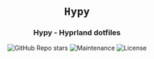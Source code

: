 <div align="center">

# `Hypy`

<h3>
  Hypy - Hyprland dotfiles
</h3>

<!-- Badges -->

![GitHub Repo stars](https://img.shields.io/github/stars/nemo256/hypy?style=for-the-badge)
![Maintenance](https://shields.io/maintenance/yes/2025?style=for-the-badge)
![License](https://shields.io/github/license/nemo256/hypy?style=for-the-badge)

</div>
